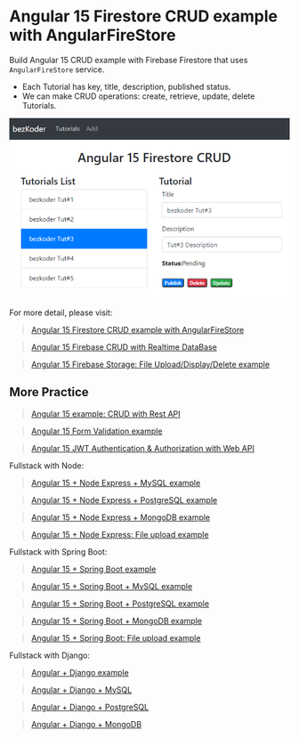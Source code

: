 # Angular 15 Firestore CRUD example with AngularFireStore

Build Angular 15 CRUD example with Firebase Firestore that uses `AngularFireStore` service.

- Each Tutorial has key, title, description, published status.
- We can make CRUD operations: create, retrieve, update, delete Tutorials.

![angular-15-firestore-example-crud](angular-15-firestore-example-crud.png)

For more detail, please visit:
> [Angular 15 Firestore CRUD example with AngularFireStore](https://www.bezkoder.com/angular-15-firestore-crud/)

> [Angular 15 Firebase CRUD with Realtime DataBase](https://www.bezkoder.com/angular-15-firebase-crud/)

> [Angular 15 Firebase Storage: File Upload/Display/Delete example](https://www.bezkoder.com/angular-15-firebase-storage/)

## More Practice
> [Angular 15 example: CRUD with Rest API](https://www.bezkoder.com/angular-15-crud-example/)

> [Angular 15 Form Validation example](https://www.bezkoder.com/angular-15-form-validation/)

> [Angular 15 JWT Authentication & Authorization with Web API](https://www.bezkoder.com/angular-15-jwt-auth/)

Fullstack with Node:
> [Angular 15 + Node Express + MySQL example](https://www.bezkoder.com/angular-15-node-js-express-mysql/)

> [Angular 15 + Node Express + PostgreSQL example](https://www.bezkoder.com/angular-15-node-js-express-postgresql/)

> [Angular 15 + Node Express + MongoDB example](https://www.bezkoder.com/angular-15-node-js-express-mongodb/)

> [Angular 15 + Node Express: File upload example](https://www.bezkoder.com/angular-15-node-express-file-upload/)

Fullstack with Spring Boot:

> [Angular 15 + Spring Boot example](https://www.bezkoder.com/spring-boot-angular-15-crud/)

> [Angular 15 + Spring Boot + MySQL example](https://www.bezkoder.com/spring-boot-angular-15-mysql/)

> [Angular 15 + Spring Boot + PostgreSQL example](https://www.bezkoder.com/spring-boot-angular-15-postgresql/)

> [Angular 15 + Spring Boot + MongoDB example](https://www.bezkoder.com/spring-boot-angular-15-mongodb/)

> [Angular 15 + Spring Boot: File upload example](https://www.bezkoder.com/angular-15-spring-boot-file-upload/)

Fullstack with Django:
> [Angular + Django example](https://www.bezkoder.com/django-angular-13-crud-rest-framework/)

> [Angular + Django + MySQL](https://www.bezkoder.com/django-angular-mysql/)

> [Angular + Django + PostgreSQL](https://www.bezkoder.com/django-angular-postgresql/)

> [Angular + Django + MongoDB](https://www.bezkoder.com/django-angular-mongodb/)
